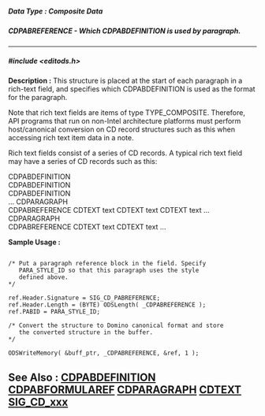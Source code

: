 ##### Data Type : Composite Data
##### CDPABREFERENCE - Which CDPABDEFINITION is used by paragraph.
---
##### #include <editods.h>
**Description :**
This structure is placed at the start of each paragraph in a rich-text field, 
and specifies which CDPABDEFINITION is used as the format for the paragraph.

Note that rich text fields are items of type TYPE_COMPOSITE. Therefore, API 
programs that run on non-Intel architecture platforms must perform 
host/canonical conversion on CD record structures such as this when accessing 
rich text item data in a note.

Rich text fields consist of a series of CD records. A typical rich text field 
may have a series of CD records such as this:

CDPABDEFINITION    
CDPABDEFINITION    
CDPABDEFINITION    
...
CDPARAGRAPH   
CDPABREFERENCE
CDTEXT
text 
CDTEXT 
text
CDTEXT 
text
...
CDPARAGRAPH   
CDPABREFERENCE
CDTEXT
text 
CDTEXT 
text
...

**Sample Usage :**
```

/* Put a paragraph reference block in the field. Specify 
   PARA_STYLE_ID so that this paragraph uses the style 
   defined above.
*/

ref.Header.Signature = SIG_CD_PABREFERENCE;
ref.Header.Length = (BYTE) ODSLength( _CDPABREFERENCE );
ref.PABID = PARA_STYLE_ID;

/* Convert the structure to Domino canonical format and store
   the converted structure in the buffer.
*/
    
ODSWriteMemory( &buff_ptr, _CDPABREFERENCE, &ref, 1 );

```
**See Also :**
[CDPABDEFINITION](D:/md_files/CDPABDEFINITION.md)
[CDPABFORMULAREF](D:/md_files/CDPABFORMULAREF.md)
[CDPARAGRAPH](D:/md_files/CDPARAGRAPH.md)
[CDTEXT](D:/md_files/CDTEXT.md)
[SIG_CD_xxx](D:/md_files/SIG_CD_xxx.md)
---
